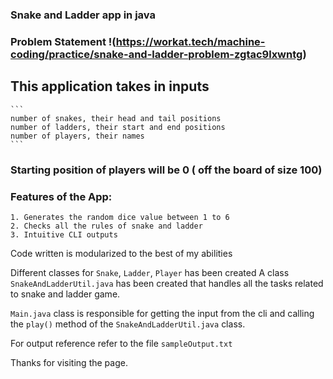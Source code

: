 ### Snake and Ladder app in java

### Problem Statement !(https://workat.tech/machine-coding/practice/snake-and-ladder-problem-zgtac9lxwntg)

## This application takes in inputs
    

    ```
    number of snakes, their head and tail positions
    number of ladders, their start and end positions
    number of players, their names
    ```

### Starting position of players will be 0 ( off the board of size 100)

### Features of the App:
    1. Generates the random dice value between 1 to 6
    2. Checks all the rules of snake and ladder
    3. Intuitive CLI outputs


Code written is modularized to the best of my abilities

Different classes for ``Snake``, ``Ladder``, ``Player`` has been created
A class ``SnakeAndLadderUtil.java`` has been created that handles all the tasks related to snake and ladder game.

``Main.java`` class is responsible for getting the input from the cli and calling the ``play()`` method of the ``SnakeAndLadderUtil.java`` class.

For output reference refer to the file ``sampleOutput.txt``


Thanks for visiting the page.

